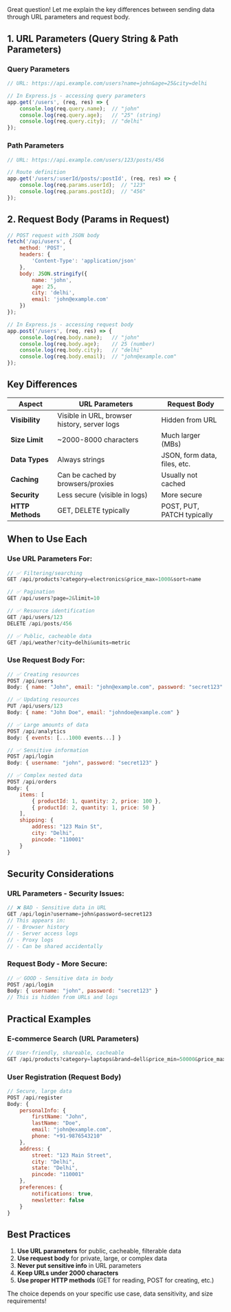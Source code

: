 ####
##
####
###
Great question! Let me explain the key differences between sending data through URL parameters and request body.

## 1. URL Parameters (Query String & Path Parameters)

### Query Parameters
```javascript
// URL: https://api.example.com/users?name=john&age=25&city=delhi

// In Express.js - accessing query parameters
app.get('/users', (req, res) => {
    console.log(req.query.name);  // "john"
    console.log(req.query.age);   // "25" (string)
    console.log(req.query.city);  // "delhi"
});
```

### Path Parameters
```javascript
// URL: https://api.example.com/users/123/posts/456

// Route definition
app.get('/users/:userId/posts/:postId', (req, res) => {
    console.log(req.params.userId);  // "123"
    console.log(req.params.postId);  // "456"
});
```

## 2. Request Body (Params in Request)

```javascript
// POST request with JSON body
fetch('/api/users', {
    method: 'POST',
    headers: {
        'Content-Type': 'application/json'
    },
    body: JSON.stringify({
        name: 'john',
        age: 25,
        city: 'delhi',
        email: 'john@example.com'
    })
});

// In Express.js - accessing request body
app.post('/users', (req, res) => {
    console.log(req.body.name);   // "john"
    console.log(req.body.age);    // 25 (number)
    console.log(req.body.city);   // "delhi"
    console.log(req.body.email);  // "john@example.com"
});
```

## Key Differences

| Aspect | URL Parameters | Request Body |
|--------|---------------|--------------|
| **Visibility** | Visible in URL, browser history, server logs | Hidden from URL |
| **Size Limit** | ~2000-8000 characters | Much larger (MBs) |
| **Data Types** | Always strings | JSON, form data, files, etc. |
| **Caching** | Can be cached by browsers/proxies | Usually not cached |
| **Security** | Less secure (visible in logs) | More secure |
| **HTTP Methods** | GET, DELETE typically | POST, PUT, PATCH typically |

## When to Use Each

### Use URL Parameters For:
```javascript
// ✅ Filtering/searching
GET /api/products?category=electronics&price_max=1000&sort=name

// ✅ Pagination
GET /api/users?page=2&limit=10

// ✅ Resource identification
GET /api/users/123
DELETE /api/posts/456

// ✅ Public, cacheable data
GET /api/weather?city=delhi&units=metric
```

### Use Request Body For:
```javascript
// ✅ Creating resources
POST /api/users
Body: { name: "John", email: "john@example.com", password: "secret123" }

// ✅ Updating resources
PUT /api/users/123
Body: { name: "John Doe", email: "johndoe@example.com" }

// ✅ Large amounts of data
POST /api/analytics
Body: { events: [...1000 events...] }

// ✅ Sensitive information
POST /api/login
Body: { username: "john", password: "secret123" }

// ✅ Complex nested data
POST /api/orders
Body: {
    items: [
        { productId: 1, quantity: 2, price: 100 },
        { productId: 2, quantity: 1, price: 50 }
    ],
    shipping: {
        address: "123 Main St",
        city: "Delhi",
        pincode: "110001"
    }
}
```

## Security Considerations

### URL Parameters - Security Issues:
```javascript
// ❌ BAD - Sensitive data in URL
GET /api/login?username=john&password=secret123
// This appears in:
// - Browser history
// - Server access logs  
// - Proxy logs
// - Can be shared accidentally
```

### Request Body - More Secure:
```javascript
// ✅ GOOD - Sensitive data in body
POST /api/login
Body: { username: "john", password: "secret123" }
// This is hidden from URLs and logs
```

## Practical Examples

### E-commerce Search (URL Parameters)
```javascript
// User-friendly, shareable, cacheable
GET /api/products?category=laptops&brand=dell&price_min=50000&price_max=100000&sort=price_asc
```

### User Registration (Request Body)
```javascript
// Secure, large data
POST /api/register
Body: {
    personalInfo: {
        firstName: "John",
        lastName: "Doe", 
        email: "john@example.com",
        phone: "+91-9876543210"
    },
    address: {
        street: "123 Main Street",
        city: "Delhi",
        state: "Delhi",
        pincode: "110001"
    },
    preferences: {
        notifications: true,
        newsletter: false
    }
}
```

## Best Practices

1. **Use URL parameters** for public, cacheable, filterable data
2. **Use request body** for private, large, or complex data
3. **Never put sensitive info** in URL parameters
4. **Keep URLs under 2000 characters**
5. **Use proper HTTP methods** (GET for reading, POST for creating, etc.)

The choice depends on your specific use case, data sensitivity, and size requirements!















####
##
####
####
